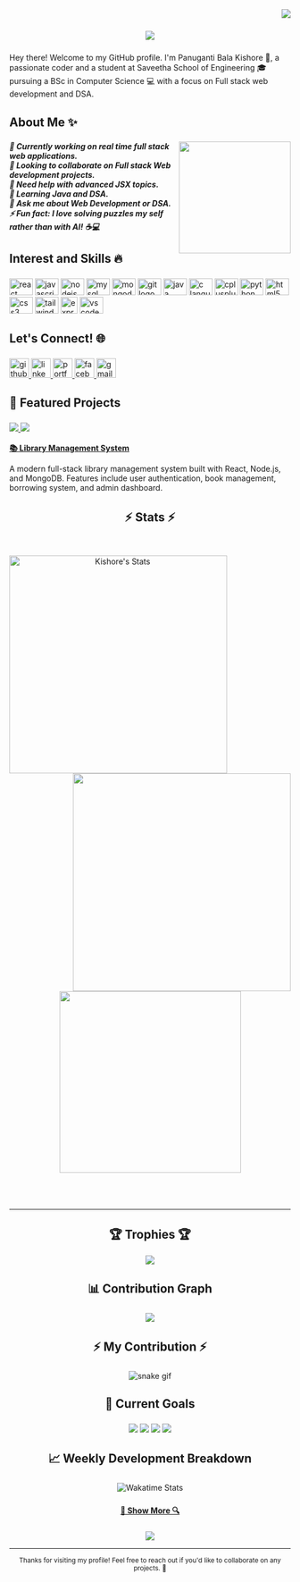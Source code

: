 <img align="right" src="https://komarev.com/ghpvc/?username=Kishore0122&style=flat-square">

<h1 align="center">
  <a href="https://git.io/typing-svg">
    <img src="https://readme-typing-svg.herokuapp.com/?lines=Hey+👋;Hi+welcome+to+myprofile!;+I'm+Panuganti+Bala+Kishore!;&center=true&size=20">
  </a>
</h1>

###

<p align="left">Hey there! Welcome to my GitHub profile. I'm Panuganti Bala Kishore 👋, a passionate coder and a student at Saveetha School of Engineering 🎓 pursuing a BSc in Computer Science 💻 with a focus on Full stack web development and DSA.</p>

###

<h2 align="left">About Me ✨</h2>

###

<img align="right" height="200" src="https://i.imgflip.com/7m4wl6.gif" />

###

<h5 align="left">🔭 Currently working on real time full stack web applications.<br>👯 Looking to collaborate on Full stack Web development projects.<br>🤝 Need help with advanced JSX topics.<br>🌱 Learning Java and DSA.<br>💬 Ask me about Web Development or DSA.<br>⚡ Fun fact: I love solving puzzles my self rather than with AI! ☕💻</h5>

###

<h2 align="left">Interest and Skills 🔥</h2>

###

<div align="left">
<img src="https://cdn.jsdelivr.net/gh/devicons/devicon/icons/react/react-original.svg" height="30" width="42" alt="react logo" />
<img src="https://cdn.jsdelivr.net/gh/devicons/devicon/icons/javascript/javascript-original.svg" height="30" width="42" alt="javascript logo" />
<img src="https://cdn.jsdelivr.net/gh/devicons/devicon/icons/nodejs/nodejs-original.svg" height="30" width="42" alt="nodejs logo" />
  <img src="https://cdn.jsdelivr.net/gh/devicons/devicon/icons/mysql/mysql-original.svg" height="30" width="42" alt="mysql logo" />
<img src="https://cdn.jsdelivr.net/gh/devicons/devicon/icons/mongodb/mongodb-original.svg" height="30" width="42" alt="mongodb logo" />
  <img src="https://cdn.jsdelivr.net/gh/devicons/devicon/icons/git/git-original.svg" height="30" width="42" alt="git logo" />
  <img src="https://cdn.jsdelivr.net/gh/devicons/devicon/icons/java/java-original.svg" height="30" width="42" alt="java logo" />
<img src="https://cdn.jsdelivr.net/gh/devicons/devicon/icons/c/c-original.svg" height="30" width="42" alt="c language logo" />
  <img src="https://cdn.jsdelivr.net/gh/devicons/devicon/icons/cplusplus/cplusplus-original.svg" height="30" width="42" alt="cplusplus logo" />
<img src="https://cdn.jsdelivr.net/gh/devicons/devicon/icons/python/python-original.svg" height="30" width="42" alt="python logo" />
<img src="https://cdn.jsdelivr.net/gh/devicons/devicon/icons/html5/html5-original.svg" height="30" width="42" alt="html5 logo" />
<img src="https://cdn.jsdelivr.net/gh/devicons/devicon/icons/css3/css3-original.svg" height="30" width="42" alt="css3 logo" />
<img src="https://www.vectorlogo.zone/logos/tailwindcss/tailwindcss-icon.svg" height="30" width="42" alt="tailwindcss logo" />
<img src="https://img.shields.io/badge/Express.js-000000?style=for-the-badge&logo=express&logoColor=white" height="30" alt="express logo" />
<img src="https://cdn.jsdelivr.net/gh/devicons/devicon/icons/vscode/vscode-original.svg" height="30" width="42" alt="vscode logo" />
</div>

###

<h2 align="left">Let's Connect! 🌐</h2>

###

<div align="left">
  <a href="https://github.com/Kishore0122" target="_blank">
    <img src="https://img.shields.io/static/v1?message=GitHub&logo=github&label=&color=181717&logoColor=white&labelColor=&style=for-the-badge" height="35" alt="github logo" />
  </a>
  <a href="https://www.linkedin.com/in/panuganti-bala-kishore-0424b5325/" target="_blank">
    <img src="https://img.shields.io/static/v1?message=LinkedIn&logo=linkedin&label=&color=0077B5&logoColor=white&labelColor=&style=for-the-badge" height="35" alt="linkedin logo" />
  </a>
  <a href="https://kishore.is-a.dev/" target="_blank">
    <img src="https://img.shields.io/static/v1?message=Portfolio&logo=portfolio&label=&color=000000&logoColor=white&labelColor=&style=for-the-badge" height="35" alt="portfolio logo" />
  </a>
  <a href="https://www.facebook.com/profile.php?id=100057444433769" target="_blank">
    <img src="https://img.shields.io/static/v1?message=Facebook&logo=facebook&label=&color=1877F2&logoColor=white&labelColor=&style=for-the-badge" height="35" alt="facebook logo" />
  </a>
  <a href="mailto:kishorepanuganti278@gmail.com" target="_blank">
    <img src="https://img.shields.io/static/v1?message=Gmail&logo=gmail&label=&color=D14836&logoColor=white&labelColor=&style=for-the-badge" height="35" alt="gmail logo" />
  </a>
</div>

###

<h2 align="left">🚀 Featured Projects</h2>

###

<div align="left">
  <a href="https://github.com/Kishore0122/library" target="_blank">
    <img src="https://img.shields.io/badge/📚%20Library%20Management%20System-61DAFB?style=for-the-badge&logo=react&logoColor=black&labelColor=61DAFB&color=black" />
  </a>
  <a href="https://github.com/Kishore0122/library" target="_blank">
    <img src="https://img.shields.io/badge/⚡%20Full%20Stack-339933?style=for-the-badge&logo=node.js&logoColor=white&labelColor=339933&color=white" />
  </a>
  <br><br>
  <a href="https://github.com/Kishore0122/library" target="_blank">
    <strong>📚 Library Management System</strong>
  </a>
  <p>A modern full-stack library management system built with React, Node.js, and MongoDB. Features include user authentication, book management, borrowing system, and admin dashboard.</p>
  <!-- Add more featured projects here as you create them -->
</div>


###

<h2 align="center">⚡ Stats ⚡</h2>
<br>
<p align=center>
  <div align=center>
    <a href="https://github.com/denvercoder1/github-readme-streak-stats" title="Go to Source">
      <img align="left" width=390 src="https://github-stats-alpha.vercel.app/api?username=Kishore0122&cc=282a36&tc=edede7&ic=ff6e96&bc=dddbdb" alt="Kishore's Stats" />
    </a>
    <a href="https://github.com/anuraghazra/github-readme-stats" title="Go to Source">
      <img align="right" width=390 src="https://github-readme-stats.vercel.app/api/top-langs?username=Kishore0122&locale=en&hide_title=false&layout=compact&card_width=320&langs_count=5&theme=dracula&hide_border=false&order=2" />
    </a>
  </div>
  <br><br><br><br><br><br><br><br><br>
  <div align=center>
    <a href="https://github.com/anuraghazra/github-readme-stats">
      <img width=325 align="center" src="https://streak-stats.demolab.com?user=Kishore0122&locale=en&mode=daily&theme=dracula&hide_border=false&border_radius=5&order=3" />
    </a>
  </div>
  <br>
  <br>
  <br>
</p>

<hr>

###

<h2 align="center">🏆 Trophies 🏆</h2>
<p align="center">
  <img src="https://github-profile-trophy.vercel.app/?username=Kishore0122&theme=dracula&no-frame=true&no-bg=true&margin-w=15" />
</p>

###

<h2 align="center">📊 Contribution Graph</h2>

###

<div align="center">
  <img src="https://github-readme-activity-graph.vercel.app/graph?username=Kishore0122&theme=dracula&hide_border=false" />
</div>

###

<h2 align="center">⚡ My Contribution ⚡</h2>

###

<div align="center">
  <img src="https://github.com/Kishore0122/Kishore0122/blob/output/github-contribution-grid-snake.gif" alt="snake gif" />
</div>

###

<h2 align="center">🎯 Current Goals</h2>

###

<div align="center">
  <img src="https://img.shields.io/badge/Goal-Master%20Full%20Stack%20Development-blue?style=for-the-badge&logo=javascript" />
  <img src="https://img.shields.io/badge/Goal-Complete%20DSA%20Course-green?style=for-the-badge&logo=leetcode" />
  <img src="https://img.shields.io/badge/Goal-Build%20More%20Projects-orange?style=for-the-badge&logo=github" />
  <img src="https://img.shields.io/badge/Goal-Contribute%20to%20Open%20Source-purple?style=for-the-badge&logo=opensource" />
</div>

###

<h2 align="center">📈 Weekly Development Breakdown</h2>

###

<div align="center">
  <img src="https://wakatime.com/share/@Kishore0122/your-wakatime-stats.svg" alt="Wakatime Stats" />
</div>

###

<h4 align="center">
  <a href="https://github.com/Kishore0122?tab=repositories" title="Show Repositories">🔎 Show More 🔍</a>
</h4>

###

<div align="center">
  <img src="https://capsule-render.vercel.app/api?type=waving&color=gradient&height=100&section=footer" />
</div>

---

<div align="center">
  <sub>Thanks for visiting my profile! Feel free to reach out if you'd like to collaborate on any projects. 🚀</sub>
</div> 
